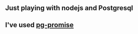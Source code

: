 ## Just playing with nodejs and Postgresql

## I've used [pg-promise](https://vitaly-t.github.io/pg-promise/module-pg-promise.html)